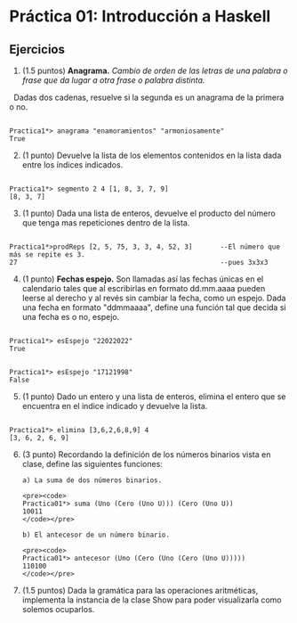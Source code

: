 # Práctica 01: Introducción a Haskell
## Ejercicios
1. (1.5 puntos) **Anagrama.** *Cambio de orden de las letras de una palabra
o frase que da lugar a otra frase o palabra distinta.*


&nbsp;
Dadas dos cadenas, resuelve si la segunda es un anagrama de la primera o no.
<pre><code>
Practica1*> anagrama "enamoramientos" "armoniosamente"
True
</code></pre>

2. (1 punto) Devuelve la lista de los elementos contenidos en la lista dada
entre los índices indicados.
<pre><code>
Practica1*> segmento 2 4 [1, 8, 3, 7, 9]
[8, 3, 7]
</code></pre>

3. (1 punto) Dada una lista de enteros, devuelve el producto del número que
tenga mas repeticiones dentro de la lista.
<pre><code>
Practica1*>prodReps [2, 5, 75, 3, 3, 4, 52, 3]       --El número que más se repite es 3.
27                                                   --pues 3x3x3
</code></pre>

4. (1 punto) **Fechas espejo.** Son llamadas así las fechas únicas en el
calendario tales que al escribirlas en formato dd.mm.aaaa pueden leerse
al derecho y al revés sin cambiar la fecha, como un espejo. Dada una fecha
en formato "ddmmaaaa", define una función tal que decida si una fecha es
o no, espejo.
<pre><code>
Practica1*> esEspejo "22022022"
True
</code></pre>
<pre><code>
Practica1*> esEspejo "17121998"
False
</code></pre>

5. (1 punto) Dado un entero y una lista de enteros, elimina el entero que
se encuentra en el indice indicado y devuelve la lista.
<pre><code>
Practica1*> elimina [3,6,2,6,8,9] 4
[3, 6, 2, 6, 9]
</code></pre>

6. (3 punto) Recordando la definición de los números binarios vista en clase,
define las siguientes funciones:

       a) La suma de dos números binarios.

       <pre><code>
       Practica01*> suma (Uno (Cero (Uno U))) (Cero (Uno U))
       10011
       </code></pre>

       b) El antecesor de un número binario.

       <pre><code>
       Practica01*> antecesor (Uno (Cero (Uno (Cero (Uno U)))))
       110100
       </code></pre>

7. (1.5 puntos) Dada la gramática para las operaciones aritméticas, implementa
la instancia de la clase Show para poder visualizarla como solemos ocuparlos.